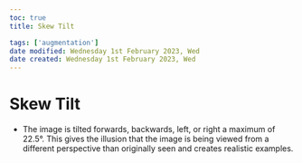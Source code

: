 ```yaml
---
toc: true
title: Skew Tilt

tags: ['augmentation']
date modified: Wednesday 1st February 2023, Wed
date created: Wednesday 1st February 2023, Wed
---
```


# Skew Tilt


- The image is tilted forwards, backwards, left, or right a maximum of 22.5°. This gives the illusion that the image is being viewed from a different perspective than originally seen and creates realistic examples.



